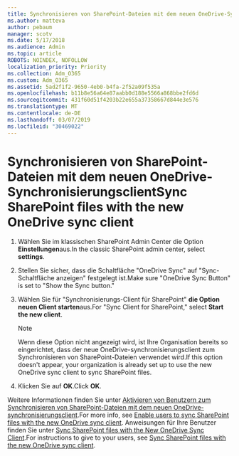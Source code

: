 ```yaml
---
title: Synchronisieren von SharePoint-Dateien mit dem neuen OneDrive-Synchronisierungsclient
ms.author: matteva
author: pebaum
manager: scotv
ms.date: 5/17/2018
ms.audience: Admin
ms.topic: article
ROBOTS: NOINDEX, NOFOLLOW
localization_priority: Priority
ms.collection: Adm_O365
ms.custom: Adm_O365
ms.assetid: 5ad2f1f2-9650-4eb0-b4fa-2f52a09f535a
ms.openlocfilehash: b11b8e56a64e87aabb0d188e5566a868bbe2fd6d
ms.sourcegitcommit: 431f60d51f4203b22e655a37358667d844e3e576
ms.translationtype: MT
ms.contentlocale: de-DE
ms.lasthandoff: 03/07/2019
ms.locfileid: "30469022"
---
```

# <a name="sync-sharepoint-files-with-the-new-onedrive-sync-client"></a><span data-ttu-id="c81e9-102">Synchronisieren von SharePoint-Dateien mit dem neuen OneDrive-Synchronisierungsclient</span><span class="sxs-lookup"><span data-stu-id="c81e9-102">Sync SharePoint files with the new OneDrive sync client</span></span>

1. <span data-ttu-id="c81e9-103">Wählen Sie im klassischen SharePoint Admin Center die Option **Einstellungen**aus.</span><span class="sxs-lookup"><span data-stu-id="c81e9-103">In the classic SharePoint admin center, select **settings**.</span></span>
    
2. <span data-ttu-id="c81e9-104">Stellen Sie sicher, dass die Schaltfläche "OneDrive Sync" auf "Sync-Schaltfläche anzeigen" festgelegt ist.</span><span class="sxs-lookup"><span data-stu-id="c81e9-104">Make sure "OneDrive Sync Button" is set to "Show the Sync button."</span></span>
    
3. <span data-ttu-id="c81e9-105">Wählen Sie für "Synchronisierungs-Client für SharePoint" **die Option neuen Client starten**aus.</span><span class="sxs-lookup"><span data-stu-id="c81e9-105">For "Sync Client for SharePoint," select **Start the new client**.</span></span>
    
    > [!NOTE]
    > <span data-ttu-id="c81e9-106">Wenn diese Option nicht angezeigt wird, ist Ihre Organisation bereits so eingerichtet, dass der neue OneDrive-synchronisierungsclient zum Synchronisieren von SharePoint-Dateien verwendet wird.</span><span class="sxs-lookup"><span data-stu-id="c81e9-106">If this option doesn't appear, your organization is already set up to use the new OneDrive sync client to sync SharePoint files.</span></span> 
  
4. <span data-ttu-id="c81e9-107">Klicken Sie auf **OK**.</span><span class="sxs-lookup"><span data-stu-id="c81e9-107">Click **OK**.</span></span>
    
<span data-ttu-id="c81e9-108">Weitere Informationen finden Sie unter [Aktivieren von Benutzern zum Synchronisieren von SharePoint-Dateien mit dem neuen OneDrive-synchronisierungsclient](https://go.microsoft.com/fwlink/?linkid=866433).</span><span class="sxs-lookup"><span data-stu-id="c81e9-108">For more info, see [Enable users to sync SharePoint files with the new OneDrive sync client](https://go.microsoft.com/fwlink/?linkid=866433).</span></span> <span data-ttu-id="c81e9-109">Anweisungen für Ihre Benutzer finden Sie unter [Sync SharePoint files with the New OneDrive Sync Client](https://go.microsoft.com/fwlink/?linkid=866427).</span><span class="sxs-lookup"><span data-stu-id="c81e9-109">For instructions to give to your users, see [Sync SharePoint files with the new OneDrive sync client](https://go.microsoft.com/fwlink/?linkid=866427).</span></span>
  


